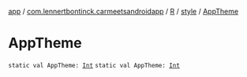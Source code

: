 [app](../../../index.md) / [com.lennertbontinck.carmeetsandroidapp](../../index.md) / [R](../index.md) / [style](index.md) / [AppTheme](./-app-theme.md)

# AppTheme

`static val AppTheme: `[`Int`](https://kotlinlang.org/api/latest/jvm/stdlib/kotlin/-int/index.html)
`static val AppTheme: `[`Int`](https://kotlinlang.org/api/latest/jvm/stdlib/kotlin/-int/index.html)